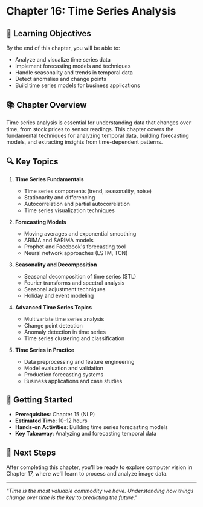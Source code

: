 # Chapter 16: Time Series Analysis

## 🎯 Learning Objectives

By the end of this chapter, you will be able to:
- Analyze and visualize time series data
- Implement forecasting models and techniques
- Handle seasonality and trends in temporal data
- Detect anomalies and change points
- Build time series models for business applications

## 📚 Chapter Overview

Time series analysis is essential for understanding data that changes over time, from stock prices to sensor readings. This chapter covers the fundamental techniques for analyzing temporal data, building forecasting models, and extracting insights from time-dependent patterns.

## 🔍 Key Topics

1. **Time Series Fundamentals**
   - Time series components (trend, seasonality, noise)
   - Stationarity and differencing
   - Autocorrelation and partial autocorrelation
   - Time series visualization techniques

2. **Forecasting Models**
   - Moving averages and exponential smoothing
   - ARIMA and SARIMA models
   - Prophet and Facebook's forecasting tool
   - Neural network approaches (LSTM, TCN)

3. **Seasonality and Decomposition**
   - Seasonal decomposition of time series (STL)
   - Fourier transforms and spectral analysis
   - Seasonal adjustment techniques
   - Holiday and event modeling

4. **Advanced Time Series Topics**
   - Multivariate time series analysis
   - Change point detection
   - Anomaly detection in time series
   - Time series clustering and classification

5. **Time Series in Practice**
   - Data preprocessing and feature engineering
   - Model evaluation and validation
   - Production forecasting systems
   - Business applications and case studies

## 🚀 Getting Started

- **Prerequisites**: Chapter 15 (NLP)
- **Estimated Time**: 10-12 hours
- **Hands-on Activities**: Building time series forecasting models
- **Key Takeaway**: Analyzing and forecasting temporal data

## 📖 Next Steps

After completing this chapter, you'll be ready to explore computer vision in Chapter 17, where we'll learn to process and analyze image data.

---

*"Time is the most valuable commodity we have. Understanding how things change over time is the key to predicting the future."*
